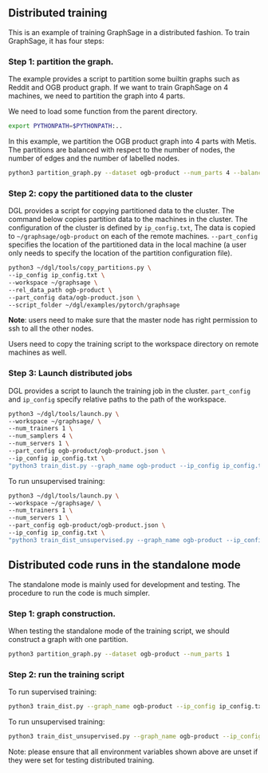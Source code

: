 ## Distributed training

This is an example of training GraphSage in a distributed fashion. To train GraphSage, it has four steps:

### Step 1: partition the graph.

The example provides a script to partition some builtin graphs such as Reddit and OGB product graph.
If we want to train GraphSage on 4 machines, we need to partition the graph into 4 parts.

We need to load some function from the parent directory.
```bash
export PYTHONPATH=$PYTHONPATH:..
```

In this example, we partition the OGB product graph into 4 parts with Metis. The partitions are balanced with respect to
the number of nodes, the number of edges and the number of labelled nodes.
```bash
python3 partition_graph.py --dataset ogb-product --num_parts 4 --balance_train --balance_edges
```

### Step 2: copy the partitioned data to the cluster

DGL provides a script for copying partitioned data to the cluster. The command below copies partition data
to the machines in the cluster. The configuration of the cluster is defined by `ip_config.txt`,
The data is copied to `~/graphsage/ogb-product` on each of the remote machines. `--part_config`
specifies the location of the partitioned data in the local machine (a user only needs to specify
the location of the partition configuration file).
```bash
python3 ~/dgl/tools/copy_partitions.py \
--ip_config ip_config.txt \
--workspace ~/graphsage \
--rel_data_path ogb-product \
--part_config data/ogb-product.json \
--script_folder ~/dgl/examples/pytorch/graphsage
```

**Note**: users need to make sure that the master node has right permission to ssh to all the other nodes.

Users need to copy the training script to the workspace directory on remote machines as well.

### Step 3: Launch distributed jobs

DGL provides a script to launch the training job in the cluster. `part_config` and `ip_config`
specify relative paths to the path of the workspace.

```bash
python3 ~/dgl/tools/launch.py \
--workspace ~/graphsage/ \
--num_trainers 1 \
--num_samplers 4 \
--num_servers 1 \
--part_config ogb-product/ogb-product.json \
--ip_config ip_config.txt \
"python3 train_dist.py --graph_name ogb-product --ip_config ip_config.txt --num_servers 1 --num_epochs 30 --batch_size 1000 --num_workers 4"
```

To run unsupervised training:

```bash
python3 ~/dgl/tools/launch.py \
--workspace ~/graphsage/ \
--num_trainers 1 \
--num_servers 1 \
--part_config ogb-product/ogb-product.json \
--ip_config ip_config.txt \
"python3 train_dist_unsupervised.py --graph_name ogb-product --ip_config ip_config.txt --num_servers 1 --num_epochs 3 --batch_size 1000"
```

## Distributed code runs in the standalone mode

The standalone mode is mainly used for development and testing. The procedure to run the code is much simpler.

### Step 1: graph construction.

When testing the standalone mode of the training script, we should construct a graph with one partition.
```bash
python3 partition_graph.py --dataset ogb-product --num_parts 1
```

### Step 2: run the training script

To run supervised training:

```bash
python3 train_dist.py --graph_name ogb-product --ip_config ip_config.txt --num_epochs 3 --batch_size 1000 --part_config data/ogb-product.json --standalone
```

To run unsupervised training:

```bash
python3 train_dist_unsupervised.py --graph_name ogb-product --ip_config ip_config.txt --num_epochs 3 --batch_size 1000 --part_config data/ogb-product.json --standalone
```

Note: please ensure that all environment variables shown above are unset if they were set for testing distributed training.
